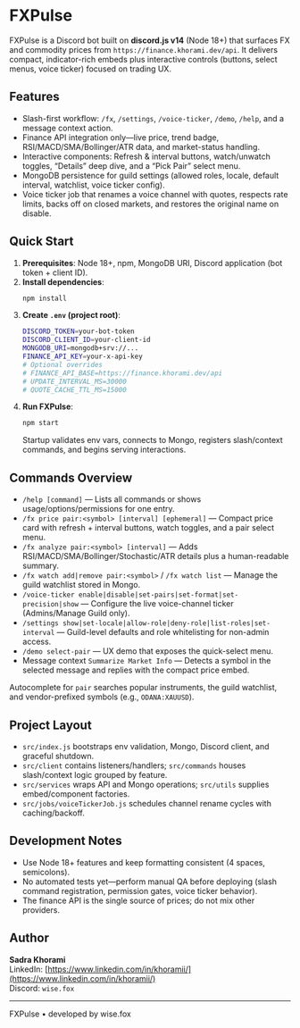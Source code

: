 # FXPulse

FXPulse is a Discord bot built on **discord.js v14** (Node 18+) that surfaces FX and commodity prices from `https://finance.khorami.dev/api`. It delivers compact, indicator-rich embeds plus interactive controls (buttons, select menus, voice ticker) focused on trading UX.

## Features
- Slash-first workflow: `/fx`, `/settings`, `/voice-ticker`, `/demo`, `/help`, and a message context action.
- Finance API integration only—live price, trend badge, RSI/MACD/SMA/Bollinger/ATR data, and market-status handling.
- Interactive components: Refresh & interval buttons, watch/unwatch toggles, “Details” deep dive, and a “Pick Pair” select menu.
- MongoDB persistence for guild settings (allowed roles, locale, default interval, watchlist, voice ticker config).
- Voice ticker job that renames a voice channel with quotes, respects rate limits, backs off on closed markets, and restores the original name on disable.

## Quick Start
1. **Prerequisites**: Node 18+, npm, MongoDB URI, Discord application (bot token + client ID).
2. **Install dependencies**:
   ```bash
   npm install
   ```
3. **Create `.env` (project root)**:
   ```bash
   DISCORD_TOKEN=your-bot-token
   DISCORD_CLIENT_ID=your-client-id
   MONGODB_URI=mongodb+srv://...
   FINANCE_API_KEY=your-x-api-key
   # Optional overrides
   # FINANCE_API_BASE=https://finance.khorami.dev/api
   # UPDATE_INTERVAL_MS=30000
   # QUOTE_CACHE_TTL_MS=15000
   ```
4. **Run FXPulse**:
   ```bash
   npm start
   ```
   Startup validates env vars, connects to Mongo, registers slash/context commands, and begins serving interactions.

## Commands Overview
- `/help [command]` — Lists all commands or shows usage/options/permissions for one entry.
- `/fx price pair:<symbol> [interval] [ephemeral]` — Compact price card with refresh + interval buttons, watch toggles, and a pair select menu.
- `/fx analyze pair:<symbol> [interval]` — Adds RSI/MACD/SMA/Bollinger/Stochastic/ATR details plus a human-readable summary.
- `/fx watch add|remove pair:<symbol>` / `/fx watch list` — Manage the guild watchlist stored in Mongo.
- `/voice-ticker enable|disable|set-pairs|set-format|set-precision|show` — Configure the live voice-channel ticker (Admins/Manage Guild only).
- `/settings show|set-locale|allow-role|deny-role|list-roles|set-interval` — Guild-level defaults and role whitelisting for non-admin access.
- `/demo select-pair` — UX demo that exposes the quick-select menu.
- Message context `Summarize Market Info` — Detects a symbol in the selected message and replies with the compact price embed.

Autocomplete for `pair` searches popular instruments, the guild watchlist, and vendor-prefixed symbols (e.g., `ODANA:XAUUSD`).

## Project Layout
- `src/index.js` bootstraps env validation, Mongo, Discord client, and graceful shutdown.
- `src/client` contains listeners/handlers; `src/commands` houses slash/context logic grouped by feature.
- `src/services` wraps API and Mongo operations; `src/utils` supplies embed/component factories.
- `src/jobs/voiceTickerJob.js` schedules channel rename cycles with caching/backoff.

## Development Notes
- Use Node 18+ features and keep formatting consistent (4 spaces, semicolons).
- No automated tests yet—perform manual QA before deploying (slash command registration, permission gates, voice ticker behavior).
- The finance API is the single source of prices; do not mix other providers.

## Author
**Sadra Khorami**  
LinkedIn: [https://www.linkedin.com/in/khoramii/](https://www.linkedin.com/in/khoramii/)  
Discord: `wise.fox`

---
FXPulse • developed by wise.fox
